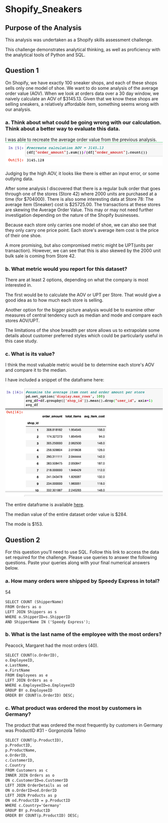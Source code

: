 # Shopify_Sneakers

## Purpose of the Analysis
This analysis was undertaken as a Shopify skills assessment challenge.

This challenge demonstrates analytical thinking, as well as proficiency with the analytical tools of Python and SQL.

## Question 1

On Shopify, we have exactly 100 sneaker shops, and each of these shops sells only one model of shoe. We want to do some analysis of the average order value (AOV). When we look at orders data over a 30 day window, we naively calculate an AOV of $3145.13. Given that we know these shops are selling sneakers, a relatively affordable item, something seems wrong with our analysis. 

### a.	Think about what could be going wrong with our calculation. Think about a better way to evaluate this data. 


I was able to recreate the average order value from the previous analysis.
<img src="images/original_aov.png"></img>

Judging by the high AOV, it looks like there is either an input error, or some outlying data. 

After some analysis I discovered that there is a regular bulk order that goes through one of the stores (Store 42) where 2000 units are purchased at a time (for $704000). There is also some interesting data at Store 78: The average item (Sneaker) cost is $25725.00. The transactions at these stores are skewing the Average Order Value. This may or may not need further investigation depending on the nature of the Shopify businesses. 

Because each store only carries one model of shoe, we can also see that they only carry one price point. Each store's average item cost is the price of their one shoe.

A more promising, but also compromised metric might be UPT(units per transaction). However, we can see that this is also skewed by the 2000 unit bulk sale is coming from Store 42.

### b.	What metric would you report for this dataset?


There are at least 2 options, depending on what the company is most interested in. 

The first would be to calculate the AOV or UPT per Store. That would give a good idea as to how much each store is selling. 

Another option for the bigger picture analysis would be to examine other measures of central tendency such as median and mode and compare each stores AOV/UPT. 

The limitations of the shoe breadth per store allows us to extrapolate some details about customer preferred styles which could be particularly useful in this case study.

### c.	What is its value?

I think the most valuable metric would be to determine each store's AOV and compare it to the median. 

I have included a snippet of the dataframe here:

<img src="images/averages_df.png"></img>

The entire dataframe is available 
<a href="AOV_Shop_data.csv">here</a>.

The median value of the entire dataset order value is $284.

The mode is $153.

## Question 2

For this question you’ll need to use SQL. Follow this link to access the data set required for the challenge. Please use queries to answer the following questions. Paste your queries along with your final numerical answers below.

### a.	How many orders were shipped by Speedy Express in total?

54

    SELECT COUNT (ShipperName)
    FROM Orders as o
    LEFT JOIN Shippers as s
    WHERE o.ShipperID=s.ShipperID
    AND ShipperName IN ('Speedy Express');




### b.	What is the last name of the employee with the most orders?
Peacock, Margaret had the most orders (40).

    SELECT COUNT(o.OrderID),
    o.EmployeeID, 
    e.LastName, 
    e.FirstName
    FROM Employees as e
    LEFT JOIN Orders as o
    WHERE e.EmployeeID=o.EmployeeID
    GROUP BY o.EmployeeID
    ORDER BY COUNT(o.OrderID) DESC;


### c.	What product was ordered the most by customers in Germany?
The product that was ordered the most frequently by customers in Germany was ProductID #31 - Gorgonzola Telino


    SELECT COUNT(p.ProductID),
    p.ProductID,
    p.ProductName,
    o.OrderID, 
    c.CustomerID,
    c.Country
    FROM Customers as c
    INNER JOIN Orders as o
    ON c.CustomerID=o.CustomerID
    LEFT JOIN OrderDetails as od
    ON o.OrderID=od.OrderID
    LEFT JOIN Products as p
    ON od.ProductID = p.ProductID
    WHERE c.Country='Germany'
    GROUP BY p.ProductID
    ORDER BY COUNT(p.ProductID) DESC;
